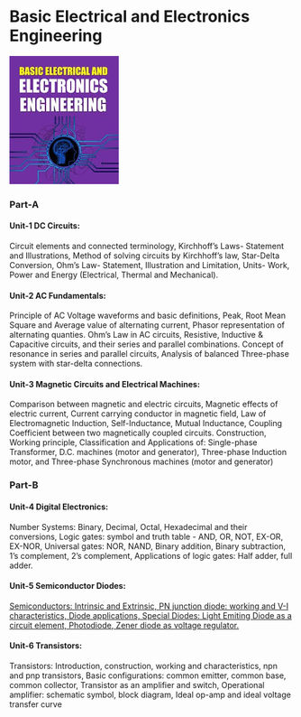 # Basic Electrical and Electronics Engineering 

![](download.jpeg)

### Part-A 

#### Unit-1 DC Circuits:  

Circuit elements and connected terminology, Kirchhoff’s Laws- Statement and 
Illustrations, Method of solving circuits by Kirchhoff’s law, Star-Delta 
Conversion, Ohm’s Law- Statement, Illustration and Limitation, Units- Work, 
Power and Energy (Electrical, Thermal and Mechanical).  

#### Unit-2 AC Fundamentals: 
Principle of AC Voltage waveforms and basic definitions, Peak, Root Mean 
Square and Average value of alternating current, Phasor representation of 
alternating quanties. Ohm’s Law in AC circuits, Resistive, Inductive & 
Capacitive circuits, and their series and parallel combinations. Concept of 
resonance in series and parallel circuits, Analysis of balanced Three-phase 
system with star-delta connections.  
#### Unit-3 Magnetic Circuits and Electrical Machines: 
Comparison between magnetic and electric circuits, Magnetic effects of electric 
current, Current carrying conductor in magnetic field, Law of Electromagnetic 
Induction, Self-Inductance, Mutual Inductance, Coupling Coefficient between 
two magnetically coupled circuits. Construction, Working principle, 
Classification and Applications of: Single-phase Transformer, D.C. machines 
(motor and generator), Three-phase Induction motor, and Three-phase 
Synchronous machines (motor and generator) 
### Part-B 
#### Unit-4 Digital Electronics: 
Number Systems: Binary, Decimal, Octal, Hexadecimal and their conversions, 
Logic gates: symbol and truth table - AND, OR, NOT, EX-OR, EX-NOR, Universal 
gates: NOR, NAND, Binary addition, Binary subtraction, 1’s complement, 2’s 
complement, Applications of logic gates: Half adder, full adder. 
#### Unit-5 Semiconductor Diodes: 
[Semiconductors: Intrinsic and Extrinsic, PN junction diode: working and V-I 
characteristics, Diode applications, Special Diodes: Light Emiting Diode as a 
circuit element, Photodiode, Zener diode as voltage regulator.](https://cg2024-gndec.github.io/notesbeee) 
#### Unit-6 Transistors: 
Transistors: Introduction, construction, working and characteristics, npn and 
pnp transistors, Basic configurations: common emitter, common base, common 
collector, Transistor as an amplifier and switch, Operational amplifier: 
schematic symbol, block diagram, Ideal op-amp and ideal voltage transfer 
curve
